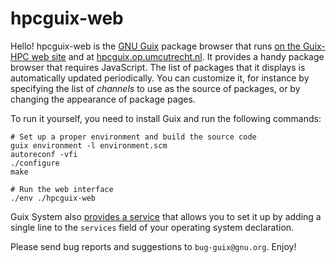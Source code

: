 hpcguix-web
===========

Hello!  hpcguix-web is the [GNU Guix](https://guix.gnu.org) package
browser that runs [on the Guix-HPC web
site](https://hpc.guix.info/browse) and at
[hpcguix.op.umcutrecht.nl](https://hpcguix.op.umcutrecht.nl).  It
provides a handy package browser that requires JavaScript.  The list of
packages that it displays is automatically updated periodically.  You
can customize it, for instance by specifying the list of *channels* to
use as the source of packages, or by changing the appearance of package
pages.

To run it yourself, you need to install Guix and run the following
commands:

```
# Set up a proper environment and build the source code
guix environment -l environment.scm
autoreconf -vfi
./configure
make

# Run the web interface
./env ./hpcguix-web
```

Guix System also [provides a
service](https://guix.gnu.org/manual/en/html_node/Web-Services.html#index-hpcguix_002dweb_002dservice_002dtype)
that allows you to set it up by adding a single line to the `services`
field of your operating system declaration.

Please send bug reports and suggestions to `bug-guix@gnu.org`.  Enjoy!
